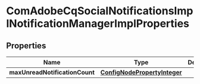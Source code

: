 
# ComAdobeCqSocialNotificationsImplNotificationManagerImplProperties

## Properties
Name | Type | Description | Notes
------------ | ------------- | ------------- | -------------
**maxUnreadNotificationCount** | [**ConfigNodePropertyInteger**](ConfigNodePropertyInteger.md) |  |  [optional]



